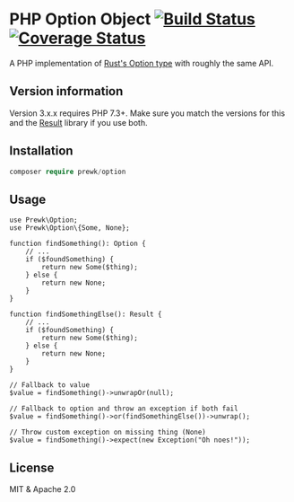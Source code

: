 # PHP Option Object [![Build Status](https://travis-ci.org/prewk/option.svg)](https://travis-ci.org/prewk/option) [![Coverage Status](https://coveralls.io/repos/github/prewk/option/badge.svg?branch=master)](https://coveralls.io/github/prewk/option?branch=master)

A PHP implementation of [Rust's Option type](https://doc.rust-lang.org/std/option/enum.Option.html) with roughly the same API.

## Version information

Version 3.x.x requires PHP 7.3+. Make sure you match the versions for this and the [Result](https://github.com/prewk/result) library if you use both.

## Installation

```php
composer require prewk/option
```

## Usage

```
use Prewk\Option;
use Prewk\Option\{Some, None};

function findSomething(): Option {
    // ...
    if ($foundSomething) {
        return new Some($thing);
    } else {
        return new None;
    }
}

function findSomethingElse(): Result {
    // ...
    if ($foundSomething) {
        return new Some($thing);
    } else {
        return new None;
    }
}

// Fallback to value
$value = findSomething()->unwrapOr(null);

// Fallback to option and throw an exception if both fail
$value = findSomething()->or(findSomethingElse())->unwrap();

// Throw custom exception on missing thing (None)
$value = findSomething()->expect(new Exception("Oh noes!"));
```

## License

MIT & Apache 2.0
